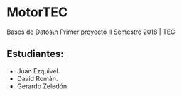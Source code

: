 # MotorTEC

Bases de Datos\n
Primer proyecto II Semestre 2018 | TEC

## Estudiantes:

* Juan Ezquivel.
* David Román.
*	Gerardo Zeledón.

